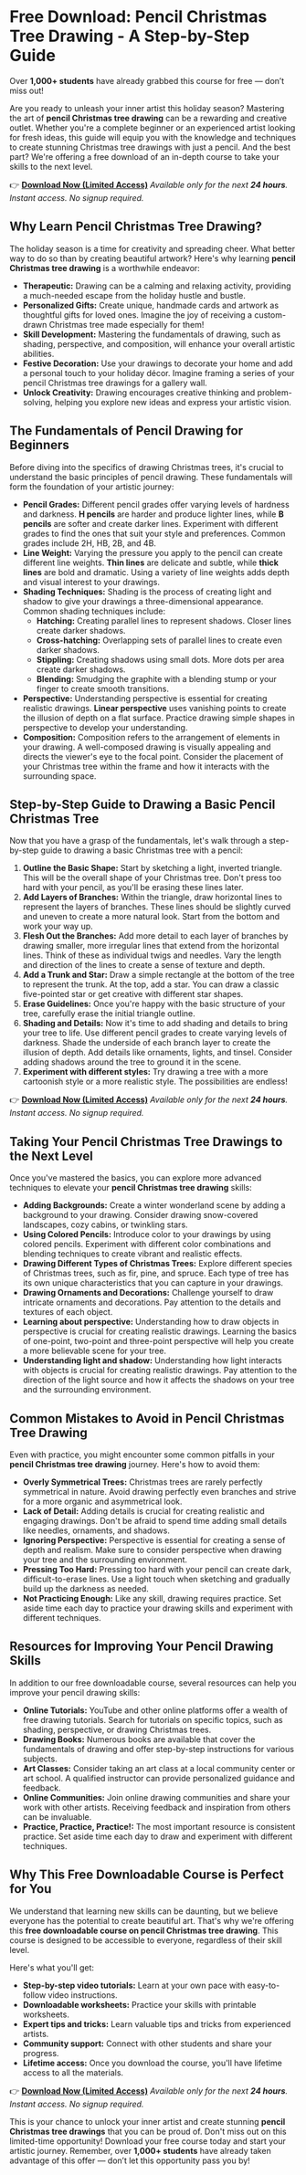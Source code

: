 # Free Download: Pencil Christmas Tree Drawing - A Step-by-Step Guide

Over **1,000+ students** have already grabbed this course for free — don’t miss out!

Are you ready to unleash your inner artist this holiday season? Mastering the art of **pencil Christmas tree drawing** can be a rewarding and creative outlet. Whether you're a complete beginner or an experienced artist looking for fresh ideas, this guide will equip you with the knowledge and techniques to create stunning Christmas tree drawings with just a pencil. And the best part? We're offering a free download of an in-depth course to take your skills to the next level.

👉 [**Download Now (Limited Access)**](https://udemywork.com/pencil-christmas-tree-drawing)
_Available only for the next **24 hours**. Instant access. No signup required._

## Why Learn Pencil Christmas Tree Drawing?

The holiday season is a time for creativity and spreading cheer. What better way to do so than by creating beautiful artwork? Here's why learning **pencil Christmas tree drawing** is a worthwhile endeavor:

*   **Therapeutic:** Drawing can be a calming and relaxing activity, providing a much-needed escape from the holiday hustle and bustle.
*   **Personalized Gifts:** Create unique, handmade cards and artwork as thoughtful gifts for loved ones. Imagine the joy of receiving a custom-drawn Christmas tree made especially for them!
*   **Skill Development:** Mastering the fundamentals of drawing, such as shading, perspective, and composition, will enhance your overall artistic abilities.
*   **Festive Decoration:** Use your drawings to decorate your home and add a personal touch to your holiday décor. Imagine framing a series of your pencil Christmas tree drawings for a gallery wall.
*   **Unlock Creativity:** Drawing encourages creative thinking and problem-solving, helping you explore new ideas and express your artistic vision.

## The Fundamentals of Pencil Drawing for Beginners

Before diving into the specifics of drawing Christmas trees, it's crucial to understand the basic principles of pencil drawing. These fundamentals will form the foundation of your artistic journey:

*   **Pencil Grades:** Different pencil grades offer varying levels of hardness and darkness. **H pencils** are harder and produce lighter lines, while **B pencils** are softer and create darker lines. Experiment with different grades to find the ones that suit your style and preferences. Common grades include 2H, HB, 2B, and 4B.
*   **Line Weight:** Varying the pressure you apply to the pencil can create different line weights. **Thin lines** are delicate and subtle, while **thick lines** are bold and dramatic. Using a variety of line weights adds depth and visual interest to your drawings.
*   **Shading Techniques:** Shading is the process of creating light and shadow to give your drawings a three-dimensional appearance. Common shading techniques include:
    *   **Hatching:** Creating parallel lines to represent shadows. Closer lines create darker shadows.
    *   **Cross-hatching:** Overlapping sets of parallel lines to create even darker shadows.
    *   **Stippling:** Creating shadows using small dots. More dots per area create darker shadows.
    *   **Blending:** Smudging the graphite with a blending stump or your finger to create smooth transitions.
*   **Perspective:** Understanding perspective is essential for creating realistic drawings. **Linear perspective** uses vanishing points to create the illusion of depth on a flat surface. Practice drawing simple shapes in perspective to develop your understanding.
*   **Composition:** Composition refers to the arrangement of elements in your drawing. A well-composed drawing is visually appealing and directs the viewer's eye to the focal point. Consider the placement of your Christmas tree within the frame and how it interacts with the surrounding space.

## Step-by-Step Guide to Drawing a Basic Pencil Christmas Tree

Now that you have a grasp of the fundamentals, let's walk through a step-by-step guide to drawing a basic Christmas tree with a pencil:

1.  **Outline the Basic Shape:** Start by sketching a light, inverted triangle. This will be the overall shape of your Christmas tree. Don't press too hard with your pencil, as you'll be erasing these lines later.
2.  **Add Layers of Branches:** Within the triangle, draw horizontal lines to represent the layers of branches. These lines should be slightly curved and uneven to create a more natural look. Start from the bottom and work your way up.
3.  **Flesh Out the Branches:** Add more detail to each layer of branches by drawing smaller, more irregular lines that extend from the horizontal lines. Think of these as individual twigs and needles. Vary the length and direction of the lines to create a sense of texture and depth.
4.  **Add a Trunk and Star:** Draw a simple rectangle at the bottom of the tree to represent the trunk. At the top, add a star. You can draw a classic five-pointed star or get creative with different star shapes.
5.  **Erase Guidelines:** Once you're happy with the basic structure of your tree, carefully erase the initial triangle outline.
6.  **Shading and Details:** Now it's time to add shading and details to bring your tree to life. Use different pencil grades to create varying levels of darkness. Shade the underside of each branch layer to create the illusion of depth. Add details like ornaments, lights, and tinsel. Consider adding shadows around the tree to ground it in the scene.
7.  **Experiment with different styles:** Try drawing a tree with a more cartoonish style or a more realistic style. The possibilities are endless!

👉 [**Download Now (Limited Access)**](https://udemywork.com/pencil-christmas-tree-drawing)
_Available only for the next **24 hours**. Instant access. No signup required._

## Taking Your Pencil Christmas Tree Drawings to the Next Level

Once you've mastered the basics, you can explore more advanced techniques to elevate your **pencil Christmas tree drawing** skills:

*   **Adding Backgrounds:** Create a winter wonderland scene by adding a background to your drawing. Consider drawing snow-covered landscapes, cozy cabins, or twinkling stars.
*   **Using Colored Pencils:** Introduce color to your drawings by using colored pencils. Experiment with different color combinations and blending techniques to create vibrant and realistic effects.
*   **Drawing Different Types of Christmas Trees:** Explore different species of Christmas trees, such as fir, pine, and spruce. Each type of tree has its own unique characteristics that you can capture in your drawings.
*   **Drawing Ornaments and Decorations:** Challenge yourself to draw intricate ornaments and decorations. Pay attention to the details and textures of each object.
*   **Learning about perspective:** Understanding how to draw objects in perspective is crucial for creating realistic drawings. Learning the basics of one-point, two-point and three-point perspective will help you create a more believable scene for your tree.
*   **Understanding light and shadow:** Understanding how light interacts with objects is crucial for creating realistic drawings. Pay attention to the direction of the light source and how it affects the shadows on your tree and the surrounding environment.

## Common Mistakes to Avoid in Pencil Christmas Tree Drawing

Even with practice, you might encounter some common pitfalls in your **pencil Christmas tree drawing** journey. Here's how to avoid them:

*   **Overly Symmetrical Trees:** Christmas trees are rarely perfectly symmetrical in nature. Avoid drawing perfectly even branches and strive for a more organic and asymmetrical look.
*   **Lack of Detail:** Adding details is crucial for creating realistic and engaging drawings. Don't be afraid to spend time adding small details like needles, ornaments, and shadows.
*   **Ignoring Perspective:** Perspective is essential for creating a sense of depth and realism. Make sure to consider perspective when drawing your tree and the surrounding environment.
*   **Pressing Too Hard:** Pressing too hard with your pencil can create dark, difficult-to-erase lines. Use a light touch when sketching and gradually build up the darkness as needed.
*   **Not Practicing Enough:** Like any skill, drawing requires practice. Set aside time each day to practice your drawing skills and experiment with different techniques.

## Resources for Improving Your Pencil Drawing Skills

In addition to our free downloadable course, several resources can help you improve your pencil drawing skills:

*   **Online Tutorials:** YouTube and other online platforms offer a wealth of free drawing tutorials. Search for tutorials on specific topics, such as shading, perspective, or drawing Christmas trees.
*   **Drawing Books:** Numerous books are available that cover the fundamentals of drawing and offer step-by-step instructions for various subjects.
*   **Art Classes:** Consider taking an art class at a local community center or art school. A qualified instructor can provide personalized guidance and feedback.
*   **Online Communities:** Join online drawing communities and share your work with other artists. Receiving feedback and inspiration from others can be invaluable.
*   **Practice, Practice, Practice!:** The most important resource is consistent practice. Set aside time each day to draw and experiment with different techniques.

## Why This Free Downloadable Course is Perfect for You

We understand that learning new skills can be daunting, but we believe everyone has the potential to create beautiful art. That's why we're offering this **free downloadable course on pencil Christmas tree drawing**. This course is designed to be accessible to everyone, regardless of their skill level.

Here's what you'll get:

*   **Step-by-step video tutorials:** Learn at your own pace with easy-to-follow video instructions.
*   **Downloadable worksheets:** Practice your skills with printable worksheets.
*   **Expert tips and tricks:** Learn valuable tips and tricks from experienced artists.
*   **Community support:** Connect with other students and share your progress.
*   **Lifetime access:** Once you download the course, you'll have lifetime access to all the materials.

👉 [**Download Now (Limited Access)**](https://udemywork.com/pencil-christmas-tree-drawing)
_Available only for the next **24 hours**. Instant access. No signup required._

This is your chance to unlock your inner artist and create stunning **pencil Christmas tree drawings** that you can be proud of. Don't miss out on this limited-time opportunity! Download your free course today and start your artistic journey. Remember, over **1,000+ students** have already taken advantage of this offer — don’t let this opportunity pass you by!
